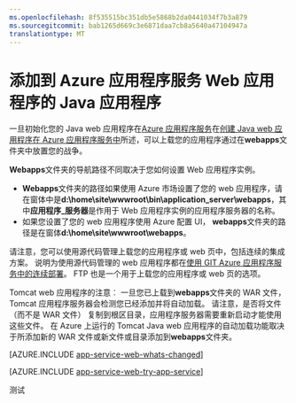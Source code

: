 ```yaml
---
ms.openlocfilehash: 8f535515bc351db5e5868b2da0441034f7b3a879
ms.sourcegitcommit: bab1265d669c3e6871daa7cb8a5640a47104947a
translationtype: MT
---
```

<properties 
    pageTitle="添加到 Azure 应用程序服务 Web 应用程序的 Java 应用程序" 
    description="本教程展示如何添加页面或应用程序到 Azure 应用程序服务 Web 应用程序已配置为使用 Java 实例。" 
    services="app-service\web" 
    documentationCenter="java" 
    authors="rmcmurray" 
    manager="wpickett" 
    editor="jimbe"/>

<tags 
    ms.service="app-service-web" 
    ms.workload="web" 
    ms.tgt_pltfrm="na" 
    ms.devlang="Java" 
    ms.topic="article" 
    ms.date="08/31/2015" 
    ms.author="robmcm"/>

# 添加到 Azure 应用程序服务 Web 应用程序的 Java 应用程序

一旦初始化您的 Java web 应用程序在[Azure 应用程序服务][]在[创建 Java web 应用程序在 Azure 应用程序服务中](web-sites-java-get-started.md)所述，可以上载您的应用程序通过在**webapps**文件夹中放置您的战争。

**Webapps**文件夹的导航路径不同取决于您如何设置 Web 应用程序实例。

- **Webapps**文件夹的路径如果使用 Azure 市场设置了您的 web 应用程序，请在窗体中是**d:\home\site\wwwroot\bin\application\_server\webapps**，其中**应用程序\_服务器**是作用于 Web 应用程序实例的应用程序服务器的名称。 
- 如果您设置了您的 web 应用程序使用 Azure 配置 UI， **webapps**文件夹的路径是在窗体**d:\home\site\wwwroot\webapps**。 

请注意，您可以使用源代码管理上载您的应用程序或 web 页中，包括连续的集成方案。 说明为使用源代码管理的 web 应用程序都在[使用 GIT Azure 应用程序服务中的连续部署](web-sites-publish-source-control.md)。 FTP 也是一个用于上载您的应用程序或 web 页的选项。

Tomcat web 应用程序的注意︰ 一旦您已上载到**webapps**文件夹的 WAR 文件，Tomcat 应用程序服务器会检测您已经添加并将自动加载。 请注意，是否将文件 （而不是 WAR 文件） 复制到根区目录，应用程序服务器需要重新启动才能使用这些文件。 在 Azure 上运行的 Tomcat Java web 应用程序的自动加载功能取决于所添加新的 WAR 文件或新文件或目录添加到**webapps**文件夹。 

[AZURE.INCLUDE [app-service-web-whats-changed](../../includes/app-service-web-whats-changed.md)]

[AZURE.INCLUDE [app-service-web-try-app-service](../../includes/app-service-web-try-app-service.md)]

<!-- External Links -->
[Azure 应用程序服务]: http://go.microsoft.com/fwlink/?LinkId=529714

测试
